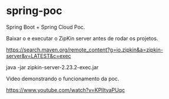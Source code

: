 # spring-poc
Spring Boot + Spring Cloud Poc.

Baixar o e executar o ZipKin server antes de rodar os projetos.

https://search.maven.org/remote_content?g=io.zipkin&a=zipkin-server&v=LATEST&c=exec

java -jar zipkin-server-2.23.2-exec.jar

Video demonstrando o funcionamento da poc.

https://www.youtube.com/watch?v=KPlItyaPUqc

